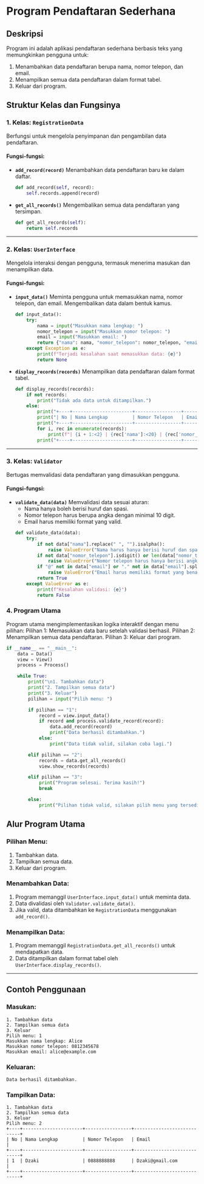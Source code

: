 
# Program Pendaftaran Sederhana

## Deskripsi
Program ini adalah aplikasi pendaftaran sederhana berbasis teks yang memungkinkan pengguna untuk:
1. Menambahkan data pendaftaran berupa nama, nomor telepon, dan email.
2. Menampilkan semua data pendaftaran dalam format tabel.
3. Keluar dari program.

## Struktur Kelas dan Fungsinya

### 1. Kelas: `RegistrationData`
Berfungsi untuk mengelola penyimpanan dan pengambilan data pendaftaran.

#### Fungsi-fungsi:
- **`add_record(record)`**
  Menambahkan data pendaftaran baru ke dalam daftar.
  ```python
  def add_record(self, record):
      self.records.append(record)
  ```

- **`get_all_records()`**
  Mengembalikan semua data pendaftaran yang tersimpan.
  ```python
  def get_all_records(self):
      return self.records
  ```

---

### 2. Kelas: `UserInterface`
Mengelola interaksi dengan pengguna, termasuk menerima masukan dan menampilkan data.

#### Fungsi-fungsi:
- **`input_data()`**
  Meminta pengguna untuk memasukkan nama, nomor telepon, dan email. Mengembalikan data dalam bentuk kamus.
  ```python
  def input_data():
      try:
          nama = input("Masukkan nama lengkap: ")
          nomor_telepon = input("Masukkan nomor telepon: ")
          email = input("Masukkan email: ")
          return {"nama": nama, "nomor_telepon": nomor_telepon, "email": email}
      except Exception as e:
          print(f"Terjadi kesalahan saat memasukkan data: {e}")
          return None
  ```

- **`display_records(records)`**
  Menampilkan data pendaftaran dalam format tabel.
  ```python
  def display_records(records):
      if not records:
          print("Tidak ada data untuk ditampilkan.")
      else:
          print("+----+----------------------+-----------------+----------------------------+")
          print("| No | Nama Lengkap         | Nomor Telepon   | Email                      |")
          print("+----+----------------------+-----------------+----------------------------+")
          for i, rec in enumerate(records):
              print(f"| {i + 1:<2} | {rec['nama']:<20} | {rec['nomor_telepon']:<15} | {rec['email']:<26} |")
          print("+----+----------------------+-----------------+----------------------------+")
  ```

---

### 3. Kelas: `Validator`
Bertugas memvalidasi data pendaftaran yang dimasukkan pengguna.

#### Fungsi-fungsi:
- **`validate_data(data)`**
  Memvalidasi data sesuai aturan:
  - Nama hanya boleh berisi huruf dan spasi.
  - Nomor telepon harus berupa angka dengan minimal 10 digit.
  - Email harus memiliki format yang valid.
  ```python
  def validate_data(data):
      try:
          if not data["nama"].replace(" ", "").isalpha():
              raise ValueError("Nama harus hanya berisi huruf dan spasi.")
          if not data["nomor_telepon"].isdigit() or len(data["nomor_telepon"]) < 10:
              raise ValueError("Nomor telepon harus hanya berisi angka dan minimal 10 digit.")
          if "@" not in data["email"] or "." not in data["email"].split("@")[-1]:
              raise ValueError("Email harus memiliki format yang benar (mengandung '@' dan domain).")
          return True
      except ValueError as e:
          print(f"Kesalahan validasi: {e}")
          return False
  ```
### 4. Program Utama

Program utama mengimplementasikan logika interaktif dengan menu pilihan:
Pilihan 1: Memasukkan data baru setelah validasi berhasil.
Pilihan 2: Menampilkan semua data pendaftaran.
Pilihan 3: Keluar dari program.

```python
if __name__ == "__main__":
    data = Data()
    view = View()
    process = Process()

    while True:
        print("\n1. Tambahkan data")
        print("2. Tampilkan semua data")
        print("3. Keluar")
        pilihan = input("Pilih menu: ")

        if pilihan == "1":
            record = view.input_data()
            if record and process.validate_record(record):
                data.add_record(record)
                print("Data berhasil ditambahkan.")
            else:
                print("Data tidak valid, silakan coba lagi.")

        elif pilihan == "2":
            records = data.get_all_records()
            view.show_records(records)

        elif pilihan == "3":
            print("Program selesai. Terima kasih!")
            break

        else:
            print("Pilihan tidak valid, silakan pilih menu yang tersedia.")
```

## Alur Program Utama

### Pilihan Menu:
1. Tambahkan data.
2. Tampilkan semua data.
3. Keluar dari program.

### Menambahkan Data:
1. Program memanggil `UserInterface.input_data()` untuk meminta data.
2. Data divalidasi oleh `Validator.validate_data()`.
3. Jika valid, data ditambahkan ke `RegistrationData` menggunakan `add_record()`.

### Menampilkan Data:
1. Program memanggil `RegistrationData.get_all_records()` untuk mendapatkan data.
2. Data ditampilkan dalam format tabel oleh `UserInterface.display_records()`.

---

## Contoh Penggunaan

### Masukan:
```
1. Tambahkan data
2. Tampilkan semua data
3. Keluar
Pilih menu: 1
Masukkan nama lengkap: Alice
Masukkan nomor telepon: 0812345678
Masukkan email: alice@example.com
```

### Keluaran:
```
Data berhasil ditambahkan.
```

### Tampilkan Data:
```
1. Tambahkan data
2. Tampilkan semua data
3. Keluar
Pilih menu: 2
+----+----------------------+-----------------+----------------------------+
| No | Nama Lengkap         | Nomor Telepon   | Email                      |
+----+----------------------+-----------------+----------------------------+
| 1  | Dzaki                | 0888888888      | Dzaki@gmail.com            |
+----+----------------------+-----------------+----------------------------+
```
